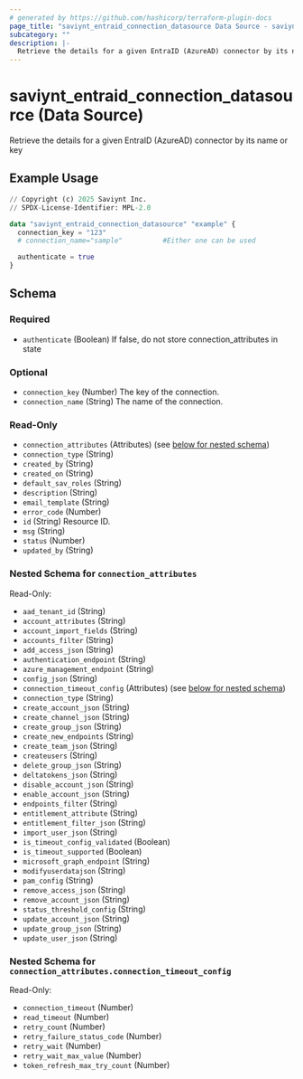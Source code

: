 ```yaml
---
# generated by https://github.com/hashicorp/terraform-plugin-docs
page_title: "saviynt_entraid_connection_datasource Data Source - saviynt"
subcategory: ""
description: |-
  Retrieve the details for a given EntraID (AzureAD) connector by its name or key
---
```


# saviynt_entraid_connection_datasource (Data Source)

Retrieve the details for a given EntraID (AzureAD) connector by its name or key

## Example Usage

```terraform
// Copyright (c) 2025 Saviynt Inc.
// SPDX-License-Identifier: MPL-2.0

data "saviynt_entraid_connection_datasource" "example" {
  connection_key = "123"
  # connection_name="sample"          #Either one can be used

  authenticate = true
}
```

<!-- schema generated by tfplugindocs -->
## Schema

### Required

- `authenticate` (Boolean) If false, do not store connection_attributes in state

### Optional

- `connection_key` (Number) The key of the connection.
- `connection_name` (String) The name of the connection.

### Read-Only

- `connection_attributes` (Attributes) (see [below for nested schema](#nestedatt--connection_attributes))
- `connection_type` (String)
- `created_by` (String)
- `created_on` (String)
- `default_sav_roles` (String)
- `description` (String)
- `email_template` (String)
- `error_code` (Number)
- `id` (String) Resource ID.
- `msg` (String)
- `status` (Number)
- `updated_by` (String)

<a id="nestedatt--connection_attributes"></a>
### Nested Schema for `connection_attributes`

Read-Only:

- `aad_tenant_id` (String)
- `account_attributes` (String)
- `account_import_fields` (String)
- `accounts_filter` (String)
- `add_access_json` (String)
- `authentication_endpoint` (String)
- `azure_management_endpoint` (String)
- `config_json` (String)
- `connection_timeout_config` (Attributes) (see [below for nested schema](#nestedatt--connection_attributes--connection_timeout_config))
- `connection_type` (String)
- `create_account_json` (String)
- `create_channel_json` (String)
- `create_group_json` (String)
- `create_new_endpoints` (String)
- `create_team_json` (String)
- `createusers` (String)
- `delete_group_json` (String)
- `deltatokens_json` (String)
- `disable_account_json` (String)
- `enable_account_json` (String)
- `endpoints_filter` (String)
- `entitlement_attribute` (String)
- `entitlement_filter_json` (String)
- `import_user_json` (String)
- `is_timeout_config_validated` (Boolean)
- `is_timeout_supported` (Boolean)
- `microsoft_graph_endpoint` (String)
- `modifyuserdatajson` (String)
- `pam_config` (String)
- `remove_access_json` (String)
- `remove_account_json` (String)
- `status_threshold_config` (String)
- `update_account_json` (String)
- `update_group_json` (String)
- `update_user_json` (String)

<a id="nestedatt--connection_attributes--connection_timeout_config"></a>
### Nested Schema for `connection_attributes.connection_timeout_config`

Read-Only:

- `connection_timeout` (Number)
- `read_timeout` (Number)
- `retry_count` (Number)
- `retry_failure_status_code` (Number)
- `retry_wait` (Number)
- `retry_wait_max_value` (Number)
- `token_refresh_max_try_count` (Number)

